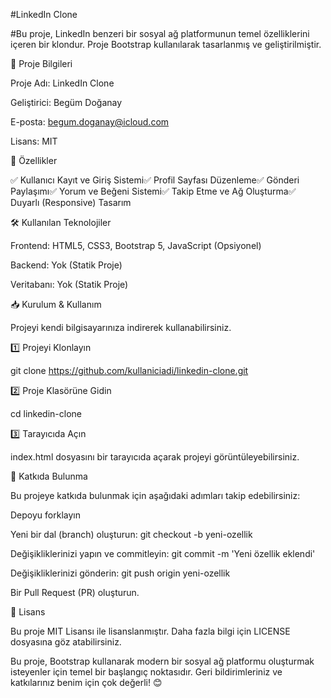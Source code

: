 #LinkedIn Clone



#Bu proje, LinkedIn benzeri bir sosyal ağ platformunun temel özelliklerini içeren bir klondur. Proje Bootstrap kullanılarak tasarlanmış ve geliştirilmiştir.

📌 Proje Bilgileri

Proje Adı: LinkedIn Clone

Geliştirici: Begüm Doğanay

E-posta: begum.doganay@icloud.com

Lisans: MIT

🚀 Özellikler

✅ Kullanıcı Kayıt ve Giriş Sistemi✅ Profil Sayfası Düzenleme✅ Gönderi Paylaşımı✅ Yorum ve Beğeni Sistemi✅ Takip Etme ve Ağ Oluşturma✅ Duyarlı (Responsive) Tasarım

🛠️ Kullanılan Teknolojiler

Frontend: HTML5, CSS3, Bootstrap 5, JavaScript (Opsiyonel)

Backend: Yok (Statik Proje)

Veritabanı: Yok (Statik Proje)

📥 Kurulum & Kullanım

Projeyi kendi bilgisayarınıza indirerek kullanabilirsiniz.

1️⃣ Projeyi Klonlayın

git clone https://github.com/kullaniciadi/linkedin-clone.git

2️⃣ Proje Klasörüne Gidin

cd linkedin-clone

3️⃣ Tarayıcıda Açın

index.html dosyasını bir tarayıcıda açarak projeyi görüntüleyebilirsiniz.

🤝 Katkıda Bulunma

Bu projeye katkıda bulunmak için aşağıdaki adımları takip edebilirsiniz:

Depoyu forklayın

Yeni bir dal (branch) oluşturun: git checkout -b yeni-ozellik

Değişikliklerinizi yapın ve commitleyin: git commit -m 'Yeni özellik eklendi'

Değişikliklerinizi gönderin: git push origin yeni-ozellik

Bir Pull Request (PR) oluşturun.

📜 Lisans

Bu proje MIT Lisansı ile lisanslanmıştır. Daha fazla bilgi için LICENSE dosyasına göz atabilirsiniz.

Bu proje, Bootstrap kullanarak modern bir sosyal ağ platformu oluşturmak isteyenler için temel bir başlangıç noktasıdır. Geri bildirimleriniz ve katkılarınız benim için çok değerli! 😊

